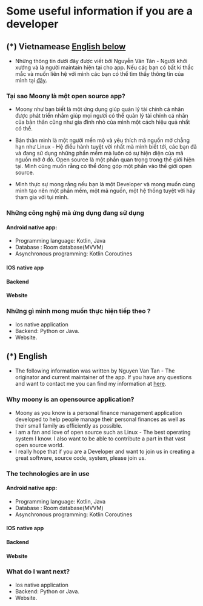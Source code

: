 # Some useful information if you are a developer 

## (*) Vietnamease [English below](#-english)
- Những thông tin dưới đây được viết bởi Nguyễn Văn Tân - Người khởi xướng và là người maintain hiện tại cho app. Nếu các bạn có bất kì thắc mắc và muốn liên hệ với mình các bạn có thể tìm thấy thông tin của mình tại [đây](https://github.com/doctor-blue).
### Tại sao Moony là một open source app?
- Moony như bạn biết là một ứng dụng giúp quản lý tài chính cá nhân được phát triển nhằm giúp mọi người có thể quản lý tài chính cá nhân của bản thân cũng như gia đình nhỏ của mình một cách hiệu quả nhất có thể.

- Bản thân mình là một người mến mộ và yêu thích mã nguồn mở chẳng hạn như Linux - Hệ điều hành tuyệt vời nhất mà mình biết tới, các bạn đã và đang sử dụng những phần mềm mà luôn có sự hiện diện của mã nguồn mở ở đó. Open source là một phần quan trọng trong thế giới hiện tại. Mình cũng muốn rằng có thể đóng góp một phần vào thế giới open source.

- Mình thực sự mong rằng nếu bạn là một Developer và mong muốn cùng mình tạo nên một phần mềm, một mã nguồn, một hệ thống tuyệt vời hãy tham gia với tụi mình.

### Những công nghệ mà ứng dụng đang sử dụng
#### Android native app:
- Programming language: Kotlin, Java
- Database : Room database(MVVM)
- Asynchronous programming: Kotlin Coroutines
#### IOS native app
#### Backend
#### Website

### Những gì mình mong muốn thực hiện tiếp theo ?
- Ios native application
- Backend: Python or Java.
- Website.

## (*) English
- The following information was written by Nguyen Van Tan - The originator and current maintainer of the app. If you have any questions and want to contact me you can find my information at [here](https://github.com/doctor-blue).
### Why moony is an opensource application?
- Moony as you know is a personal finance management application developed to help people manage their personal finances as well as their small family as efficiently as possible.
- I am a fan and love of open source such as Linux - The best operating system I know. I also want to be able to contribute a part in that vast open source world.
- I really hope that if you are a Developer and want to join us in creating a great software, source code, system, please join us.
### The technologies are in use
#### Android native app:
- Programming language: Kotlin, Java
- Database : Room database(MVVM)
- Asynchronous programming: Kotlin Coroutines
#### IOS native app
#### Backend
#### Website
### What do I want next?
- Ios native application
- Backend: Python or Java.
- Website.
